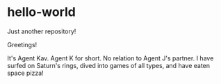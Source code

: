 # hello-world
Just another repository!

Greetings!

It's Agent Kav. Agent K for short. No relation to Agent J's partner. 
I have surfed on Saturn's rings, dived into games of all types, and have eaten space pizza! 
